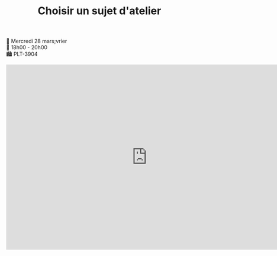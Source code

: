 ﻿---
title: Choisir un sujet d'atelier
date_fr: Mercredi 28 mars
time: 18h00 - 20h00
room: PLT-3904
---

<p>📅 Mercredi 28 mars;vrier<br />📍 18h00 - 20h00<br />🏙 PLT-3904</p>
<p><iframe src="https://docs.google.com/forms/d/e/1FAIpQLSd66GW1zbtZVORHWkEC-XJU5RmHyoTiCESYl-kMl1CY_pRepA/viewform?embedded=true" width="760" height="500" frameborder="0" marginheight="0" marginwidth="0">Chargement en cours…</iframe></p>